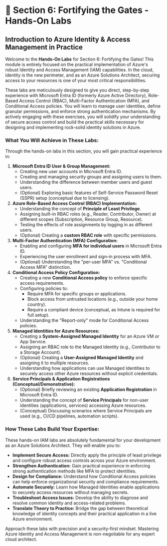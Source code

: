 # 🔑 Section 6: Fortifying the Gates - Hands-On Labs

## Introduction to Azure Identity & Access Management in Practice

Welcome to the **Hands-On Labs** for Section 6: Fortifying the Gates! This module is entirely focused on the practical implementation of Azure's robust Identity and Access Management (IAM) capabilities. In the cloud, identity is the new perimeter, and as an Azure Solutions Architect, securing access to your resources is one of your most critical responsibilities.

These labs are meticulously designed to give you direct, step-by-step experience with Microsoft Entra ID (formerly Azure Active Directory), Role-Based Access Control (RBAC), Multi-Factor Authentication (MFA), and Conditional Access policies. You will learn to manage user identities, define granular permissions, and enforce strong authentication mechanisms. By actively engaging with these exercises, you will solidify your understanding of secure access control and build the practical skills necessary for designing and implementing rock-solid identity solutions in Azure.

### What You Will Achieve in These Labs:

Through the hands-on labs in this section, you will gain practical experience in:

1.  **Microsoft Entra ID User & Group Management:**
    * Creating new user accounts in Microsoft Entra ID.
    * Creating and managing security groups and assigning users to them.
    * Understanding the difference between member users and guest users.
    * (Optional) Exploring basic features of Self-Service Password Reset (SSPR) setup (conceptual due to licensing).
2.  **Azure Role-Based Access Control (RBAC) Implementation:**
    * Understanding the concept of **Principle of Least Privilege**.
    * Assigning built-in RBAC roles (e.g., Reader, Contributor, Owner) at different scopes (Subscription, Resource Group, Resource).
    * Testing the effects of role assignments by logging in as different users.
    * (Optional) Creating a **custom RBAC role** with specific permissions.
3.  **Multi-Factor Authentication (MFA) Configuration:**
    * Enabling and configuring **MFA for individual users** in Microsoft Entra ID.
    * Experiencing the user enrollment and sign-in process with MFA.
    * (Optional) Understanding the "per-user MFA" vs. "Conditional Access MFA" distinction.
4.  **Conditional Access Policy Configuration:**
    * Creating a new **Conditional Access policy** to enforce specific access requirements.
    * Configuring policies to:
        * Require MFA for specific groups or applications.
        * Block access from untrusted locations (e.g., outside your home country).
        * Require a compliant device (conceptual, as Intune is required for full setup).
    * Understanding the "Report-only" mode for Conditional Access policies.
5.  **Managed Identities for Azure Resources:**
    * Creating a **System-Assigned Managed Identity** for an Azure VM or App Service.
    * Assigning an RBAC role to the Managed Identity (e.g., Contributor to a Storage Account).
    * (Optional) Creating a **User-Assigned Managed Identity** and assigning it to multiple resources.
    * Understanding how applications can use Managed Identities to securely access other Azure resources without explicit credentials.
6.  **Service Principals & Application Registrations (Conceptual/Demonstrative):**
    * (Optional) Briefly reviewing an existing **Application Registration** in Microsoft Entra ID.
    * Understanding the concept of **Service Principals** for non-user identities (applications, services) accessing Azure resources.
    * (Conceptual) Discussing scenarios where Service Principals are used (e.g., CI/CD pipelines, automation scripts).

### How These Labs Build Your Expertise:

These hands-on IAM labs are absolutely fundamental for your development as an Azure Solutions Architect. They will enable you to:

* **Implement Secure Access:** Directly apply the principle of least privilege and configure robust access controls across your Azure environment.
* **Strengthen Authentication:** Gain practical experience in enforcing strong authentication methods like MFA to protect identities.
* **Design for Compliance:** Understand how Conditional Access policies can help enforce organizational security and compliance requirements.
* **Automate Securely:** Learn how Managed Identities enable applications to securely access resources without managing secrets.
* **Troubleshoot Access Issues:** Develop the ability to diagnose and resolve common identity and access-related problems.
* **Translate Theory to Practice:** Bridge the gap between theoretical knowledge of identity concepts and their practical application in a live Azure environment.

Approach these labs with precision and a security-first mindset. Mastering Azure Identity and Access Management is non-negotiable for any expert cloud architect.